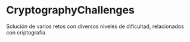# CryptographyChallenges
Solución de varios retos con diversos niveles de dificultad,  relacionados con criptografía.

